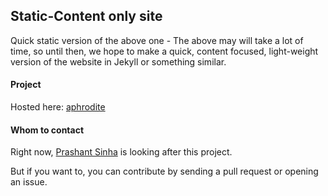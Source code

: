 ## Static-Content only site

Quick static version of the above one - The above may will take a lot of time, so until then, we hope to make a quick, content focused, light-weight version of the website in Jekyll or something similar.

#### Project

Hosted here: [aphrodite](https://github.com/ClusterInnovationCentre/aphrodite)


#### Whom to contact

Right now, [Prashant Sinha](mailto:prashantsinha@outlook.com) is looking after this project.

But if you want to, you can contribute by sending a pull request or opening an issue.
